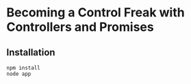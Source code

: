 Becoming a Control Freak with Controllers and Promises
=====

Installation
-----

	npm install
	node app